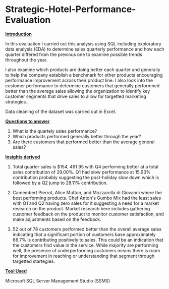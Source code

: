 # Strategic-Hotel-Performance-Evaluation

**<ins> Introduction </ins>**

In this evaluation I carried out this analysis using SQL including exploratory data analysis (EDA) to determine sales quarterly performance and how each quarter differed from the previous one to examine possible trends throughout the year. 

I also examine which products are doing better each quarter and generally to help the company establish a benchmark for other products encouraging performance improvement across their product line. 
I also look into the customer performance to determine customers that generally performned better than the average sales allowing the organization to identify key customer segments that drive sales to allow for targetted marketing strategies. 

Data cleaning of the dataset was carried out in Excel. 

**<ins> Questions to answer </ins>**

1. What is the quartely sales performance?
2. Which products performed generally better through the year?
3. Are there customers that performed better than the average general sales?

**<ins> Insights derived </ins>** 

1. Total quarter sales is $154, 491.95 with Q4 performing better at a total sales contribution of 29.00%. Q1 had slow performance at 15.93% contribution probably suggesting the 
post-holiday slow down which is followed by a Q2 jump to 28.11% contribution.

2. Camembert Pierrot, Alice Mutton, and Mozzarella di Giovanni where the best performing products. Chef Anton's Gumbo Mix had the least sales with Q1 and Q2 having zero sales for it suggesting a need for a market research on the product. Market research here includes gathering customer feedback on the product to monitor customer satisfaction, and make adjustments based on the feedback.
   
3. 52 out of 78 customers performed better than the overall average sales indicating that a significant portion of customers base approximately 66.7% is contributing positively to sales. This could be an indication that the customers find value in the service. While majority are performing well, the presence of underperforming customers means there is room for improvement in reaching or understanding that segment through targetted startegies. 

**<ins> Tool Used</ins>**

Microsoft SQL Server Management Studio (SSMS)

